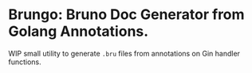 # Brungo: Bruno Doc Generator from Golang Annotations. 

WIP small utility to generate `.bru` files from annotations on Gin handler functions. 
